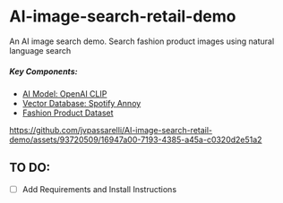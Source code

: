 # AI-image-search-retail-demo

<p> An AI image search demo. Search fashion product images using natural language search</p>

<h5> Key Components: </h5>
<ul>
    <li> <a href="https://github.com/openai/CLIP"> AI Model: OpenAI CLIP </a></li>
    <li> <a href="https://github.com/spotify/annoy"> Vector Database: Spotify Annoy </a></li>
    <li> <a href="https://www.kaggle.com/datasets/paramaggarwal/fashion-product-images-small&sa=D&source=docs&ust=1694384517307927&usg=AOvVaw2jnPdEnDJXgPRKDt6dfp2u">Fashion Product Dataset</a></li>

</ul>  



https://github.com/jvpassarelli/AI-image-search-retail-demo/assets/93720509/16947a00-7193-4385-a45a-c0320d2e51a2



## TO DO:
- [ ] Add Requirements and Install Instructions

